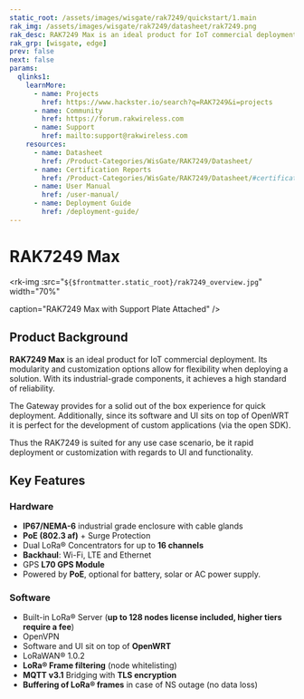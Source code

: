 ```yaml
---
static_root: /assets/images/wisgate/rak7249/quickstart/1.main
rak_img: /assets/images/wisgate/rak7249/datasheet/rak7249.png
rak_desc: RAK7249 Max is an ideal product for IoT commercial deployment. Its modularity and customization options allow for flexibility when deploying a solution. With its industrial-grade components, it achieves a high standard of reliability.
rak_grp: [wisgate, edge]
prev: false
next: false
params:
  qlinks1:
    learnMore:
      - name: Projects
        href: https://www.hackster.io/search?q=RAK7249&i=projects
      - name: Community
        href: https://forum.rakwireless.com
      - name: Support
        href: mailto:support@rakwireless.com
    resources:
      - name: Datasheet
        href: /Product-Categories/WisGate/RAK7249/Datasheet/
      - name: Certification Reports
        href: /Product-Categories/WisGate/RAK7249/Datasheet/#certification-reports
      - name: User Manual
        href: /user-manual/
      - name: Deployment Guide
        href: /deployment-guide/
---
```


# RAK7249 Max

<rk-img
  :src="`${$frontmatter.static_root}/rak7249_overview.jpg`"
  width="70%"

  caption="RAK7249 Max with Support Plate Attached"
/>

## Product Background

**RAK7249 Max** is an ideal product for IoT commercial deployment. Its modularity and customization options allow for flexibility when deploying a solution. With its industrial-grade components, it achieves a high standard of reliability.

The Gateway provides for a solid out of the box experience for quick deployment. Additionally, since its software and UI sits on top of OpenWRT it is perfect for the development of custom applications (via the open SDK).

Thus the RAK7249 is suited for any use case scenario, be it rapid deployment or customization with regards to UI and functionality.

<rk-btn
  src="/Product-Categories/WisGate/RAK7249/Quickstart/"
  label="Get Started with RAK7249 Max"
/>

<rk-quick-links :params="$page.frontmatter.params.qlinks1" />

## Key Features

### Hardware

- **IP67/NEMA-6** industrial grade enclosure with cable glands
- **PoE (802.3 af)** + Surge Protection
- Dual LoRa® Concentrators for up to **16 channels**
- **Backhaul**: Wi-Fi, LTE and Ethernet
- GPS **L70 GPS Module**
- Powered by **PoE**, optional for battery, solar or AC power supply.

### Software

- Built-in LoRa® Server (**up to 128 nodes license included, higher tiers require a fee**)
- OpenVPN
- Software and UI sit on top of **OpenWRT**
- LoRaWAN® 1.0.2
- **LoRa® Frame filtering** (node whitelisting)
- **MQTT v3.1** Bridging with **TLS encryption**
- **Buffering of LoRa® frames** in case of NS outage (no data loss)


<rk-btn
  src="https://store.rakwireless.com/products/rak7249-diy-outdoor-gateway"
  label="Buy a RAK7249 Max"
  _blank
/>
